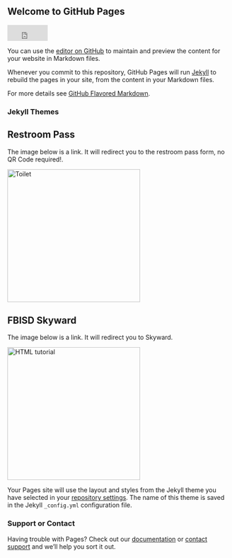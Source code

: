 ## Welcome to GitHub Pages

<iframe src="http://free.timeanddate.com/clock/i7mibzmz/n104/fn6/tt0/tw0/tm1/ts1/tb4" frameborder="0" width="91" height="36"></iframe>


You can use the [editor on GitHub](https://github.com/datnotguy17/DullesWebApp/edit/gh-pages/index.md) to maintain and preview the content for your website in Markdown files.

Whenever you commit to this repository, GitHub Pages will run [Jekyll](https://jekyllrb.com/) to rebuild the pages in your site, from the content in your Markdown files.

For more details see [GitHub Flavored Markdown](https://guides.github.com/features/mastering-markdown/).

### Jekyll Themes

<html>
<body>

<h2>Restroom Pass</h2>

<p>The image below is a link. It will redirect you to the restroom pass form, no QR Code required!.</p>

<a href="http://forms.office.com/Pages/ResponsePage.aspx?id=QWJ9SRo5d0KRrL3SqZ9wVLLKMQuYCnlBsu6Qt-vCucpUMkVTUUhWNzM0RThPM0xOQUNTQzk0NkY0Qy4u&qrcode=true"><img src="https://cdn2.iconfinder.com/data/icons/home-appliances-furnitures/100/toilet-512.png" alt="Toilet" style="width:300px;height:300px;"></a>

</body>
</html>

<html>
<body>

<h2>FBISD Skyward</h2>

<p>The image below is a link. It will redirect you to Skyward.</p>

<a href="https://skyward-fbprod.iscorp.com/scripts/wsisa.dll/WService=wsedufortbendtx/seplog01.w"><img src="https://3.files.edl.io/f024/20/08/17/142812-48959c4e-e3b1-43b4-aa2e-781c8d515c0d.png" alt="HTML tutorial" style="width:300px;height:300px;"></a>

</body>
</html>

Your Pages site will use the layout and styles from the Jekyll theme you have selected in your [repository settings](https://github.com/datnotguy17/DullesWebApp/settings). The name of this theme is saved in the Jekyll `_config.yml` configuration file.

### Support or Contact

Having trouble with Pages? Check out our [documentation](https://docs.github.com/categories/github-pages-basics/) or [contact support](https://github.com/contact) and we’ll help you sort it out.
